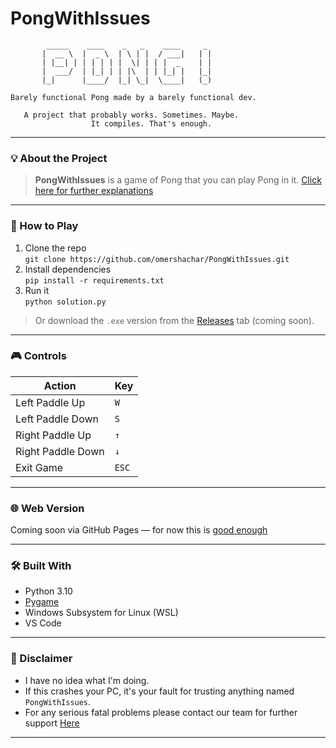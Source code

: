 # PongWithIssues


            _____    ____    _   _    ____     _ 
           |  __ \  |  _ \  | \ | |  / ___|   | |
           | |__| | | | | | |  \| | | |  _    | |
           |  ___/  | |_| | | |\  | | |_| |   |_|
           |_|      |____/  |_| \_|  \____|   (_)

    Barely functional Pong made by a barely functional dev.

       A project that probably works. Sometimes. Maybe. 
                      It compiles. That's enough.

---

### 💡 About the Project

> **PongWithIssues** is a game of Pong that you can play Pong in it.
[Click here for further explanations](https://en.wikipedia.org/wiki/Pong)

---

### 🚀 How to Play

1. Clone the repo  
   `git clone https://github.com/omershachar/PongWithIssues.git`
2. Install dependencies  
   `pip install -r requirements.txt`
3. Run it  
   `python solution.py`

> Or download the `.exe` version from the [Releases](#) tab (coming soon).

---

### 🎮 Controls

| Action            | Key         |
|-------------------|-------------|
| Left Paddle Up    | `W`         |
| Left Paddle Down  | `S`         |
| Right Paddle Up   | `↑`         |
| Right Paddle Down | `↓`         |
| Exit Game         | `ESC`       |

---

### 🌐 Web Version

Coming soon via GitHub Pages — for now this is [good enough](https://www.google.com/search?q=Play+Pong+free)

---

### 🛠 Built With

- Python 3.10
- [Pygame](https://www.pygame.org/)
- Windows Subsystem for Linux (WSL)
- VS Code

---


### 🚷 Disclaimer

- I have no idea what I'm doing.
- If this crashes your PC, it's your fault for trusting anything named `PongWithIssues`.
- For any serious fatal problems please contact our team for further support [Here](https://www.youtube.com/watch?v=dQw4w9WgXcQ)

---